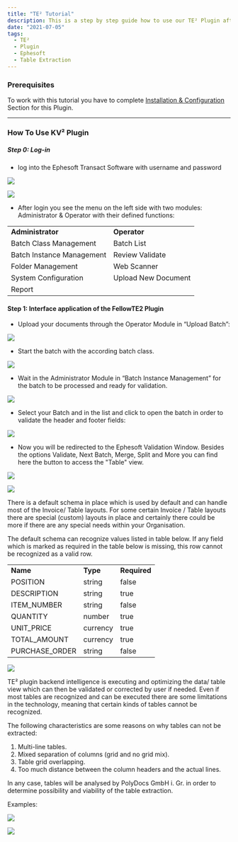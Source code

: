 ```yaml
---
title: "TE² Tutorial"
description: This is a step by step guide how to use our TE² Plugin after you have installed and configured it. You will find all steps in Ephesoft that have do be proceeded to get to the table view.
date: "2021-07-05"
tags:
  - TE²
  - Plugin
  - Ephesoft
  - Table Extraction
---
```


### Prerequisites

To work with this tutorial you have to complete [Installation & Configuration](/te2/install/) Section for this Plugin.

* * *

### How To Use KV² Plugin

##### **Step 0: Log-in**

- log into the Ephesoft Transact Software with username and password

![](/_images/doc2/login1Unbenannt.png)

![](/_images/doc2/login2Unbenannt.png)

- After login you see the menu on the left side with two modules: Administrator & Operator with their defined functions:

<table><tbody><tr><td><strong>Administrator</strong></td><td><strong>Operator</strong></td></tr><tr><td>Batch Class Management</td><td>Batch List</td></tr><tr><td>Batch Instance Management</td><td>Review Validate</td></tr><tr><td>Folder Management</td><td>Web Scanner</td></tr><tr><td>System Configuration</td><td>Upload New Document</td></tr><tr><td>Report</td><td></td></tr></tbody></table>

#### **Step 1: Interface application of the FellowTE2 Plugin**

- Upload your documents through the Operator Module in “Upload Batch”:


![](/_images/doc2/step1_1.png)

- Start the batch with the according batch class.

![](/_images/doc2/startbatch.png)

- Wait in the Administrator Module in “Batch Instance Management” for the batch to be processed and ready for validation.

![](/_images/doc2/Process3Unbenannt.png)

- Select your Batch and in the list and click to open the batch in order to validate the header and footer fields:

![](/_images/doc2/4-open-batchUnbenannt.png)

- Now you will be redirected to the Ephesoft Validation Window.
    Besides the options Validate, Next Batch, Merge, Split and More you can find here the button to access the "Table" view.


![](/_images/doc2/image-39-1024x541.png)

![](/_images/doc2/image-40-1024x541.png)

There is a default schema in place which is used by default and can handle most of the Invoice/ Table layouts. For some certain Invoice / Table layouts there are special (custom) layouts in place and certainly there could be more if there are any special needs within your Organisation.

The default schema can recognize values listed in table below. If any field which is marked as required in the table below is missing, this row cannot be recognized as a valid row.

<table><tbody><tr><td><strong>Name</strong></td><td><strong>Type</strong></td><td><strong>Required</strong></td></tr><tr><td>POSITION</td><td>string</td><td>false</td></tr><tr><td>DESCRIPTION</td><td>string</td><td>true</td></tr><tr><td>ITEM_NUMBER</td><td>string</td><td>false</td></tr><tr><td>QUANTITY</td><td>number</td><td>true</td></tr><tr><td>UNIT_PRICE</td><td>currency</td><td>true</td></tr><tr><td>TOTAL_AMOUNT</td><td>currency</td><td>true</td></tr><tr><td>PURCHASE_ORDER</td><td>string</td><td>false</td></tr></tbody></table>

![](/_images/doc2/image-43-1024x732.png)

TE² plugin backend intelligence is executing and optimizing the data/ table view which can then be validated or corrected by user if needed. Even if most tables are recognized and can be executed there are some limitations in the technology, meaning that certain kinds of tables cannot be recognized.

The following characteristics are some reasons on why tables can not be extracted:

1. Multi-line tables.
2. Mixed separation of columns (grid and no grid mix).
3. Table grid overlapping.
4. Too much distance between the column headers and the actual lines.

In any case, tables will be analysed by PolyDocs GmbH i. Gr. in order to determine possibility and viability of the table extraction.

Examples:

![](/_images/doc2/image-41-1024x727.png)

![](/_images/doc2/image-42-1024x648.png)
